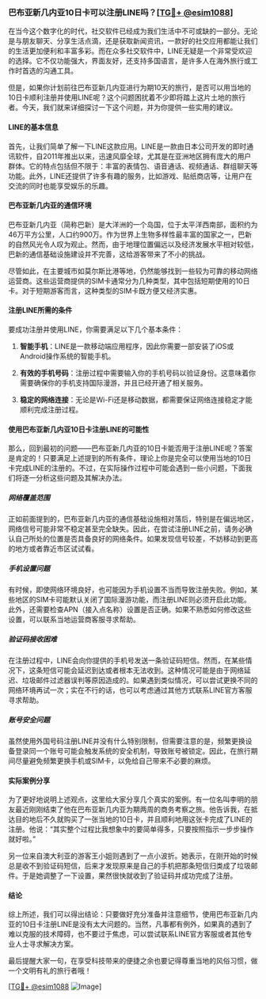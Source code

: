 ### 巴布亚新几内亚10日卡可以注册LINE吗？[[TG💪+ @esim1088](https://t.me/s/esim1088)]

在当今这个数字化的时代，社交软件已经成为我们生活中不可或缺的一部分。无论是与朋友聊天、分享生活点滴，还是获取新闻资讯，一款好的社交应用都能让我们的生活更加便利和丰富多彩。而在众多社交软件中，LINE无疑是一个非常受欢迎的选择。它不仅功能强大，界面友好，还支持多国语言，是许多人在海外旅行或工作时首选的沟通工具。

但是，如果你计划前往巴布亚新几内亚进行为期10天的旅行，是否可以用当地的10日卡顺利注册并使用LINE呢？这个问题困扰着不少即将踏上这片土地的旅行者。今天，我们就来详细探讨一下这个问题，并为你提供一些实用的建议。

#### LINE的基本信息

首先，让我们简单了解一下LINE这款应用。LINE是一款由日本公司开发的即时通讯软件，自2011年推出以来，迅速风靡全球，尤其是在亚洲地区拥有庞大的用户群体。它的特点包括但不限于：丰富的表情包、语音通话、视频通话、群组聊天等功能。此外，LINE还提供了许多有趣的服务，比如游戏、贴纸商店等，让用户在交流的同时也能享受娱乐的乐趣。

#### 巴布亚新几内亚的通信环境

巴布亚新几内亚（简称巴新）是大洋洲的一个岛国，位于太平洋西南部，面积约为46万平方公里，人口约900万。作为世界上生物多样性最丰富的国家之一，巴新的自然风光令人叹为观止。然而，由于地理位置偏远以及经济发展水平相对较低，巴新的通信基础设施建设并不完善，这给游客带来了不小的挑战。

尽管如此，在主要城市如莫尔斯比港等地，仍然能够找到一些较为可靠的移动网络运营商。这些运营商提供的SIM卡通常分为几种类型，其中包括短期使用的10日卡。对于短期游客而言，这种类型的SIM卡既方便又经济实惠。

#### 注册LINE所需的条件

要成功注册并使用LINE，你需要满足以下几个基本条件：

1. **智能手机**：LINE是一款移动端应用程序，因此你需要一部安装了iOS或Android操作系统的智能手机。
   
2. **有效的手机号码**：注册过程中需要输入你的手机号码以验证身份。这意味着你需要确保你的手机支持国际漫游，并且已经开通了相关服务。

3. **稳定的网络连接**：无论是Wi-Fi还是移动数据，都需要保证网络连接稳定才能顺利完成注册过程。

#### 使用巴布亚新几内亚10日卡注册LINE的可能性

那么，回到最初的问题——巴布亚新几内亚的10日卡能否用于注册LINE呢？答案是肯定的！只要满足上述提到的所有条件，理论上你是完全可以使用当地的10日卡完成LINE的注册的。不过，在实际操作过程中可能会遇到一些小问题，下面我们将逐一分析这些问题及其解决办法。

##### 网络覆盖范围

正如前面提到的，巴布亚新几内亚的通信基础设施相对落后，特别是在偏远地区，网络信号可能非常不稳定甚至完全缺失。因此，在尝试注册LINE之前，请务必确认自己所处的位置是否具备良好的网络条件。如果发现信号较差，不妨移动到更高的地方或者靠近市区试试看。

##### 手机设置问题

有时候，即使网络环境良好，也可能因为手机设置不当而导致注册失败。例如，某些地区的SIM卡可能默认关闭了国际漫游功能，而注册LINE则必须开启此功能。此外，还需要检查APN（接入点名称）设置是否正确。如果不熟悉如何修改这些设置，可以联系当地运营商客服寻求帮助。

##### 验证码接收困难

在注册过程中，LINE会向你提供的手机号发送一条验证码短信。然而，在某些情况下，这条短信可能会延迟到达或者根本无法收到。这种情况可能是由于网络延迟、垃圾邮件过滤器误判等原因造成的。如果遇到类似情况，可以尝试更换不同的网络环境再试一次；实在不行的话，也可以考虑通过其他方式联系LINE官方客服寻求帮助。

##### 账号安全问题

虽然使用外国号码注册LINE并没有什么特别限制，但需要注意的是，频繁更换设备登录同一个账号可能会触发系统的安全机制，导致账号被锁定。因此，在旅行期间尽量避免频繁更换手机或SIM卡，以免给自己带来不必要的麻烦。

#### 实际案例分享

为了更好地说明上述观点，这里给大家分享几个真实的案例。有一位名叫李明的朋友最近刚刚结束了他在巴布亚新几内亚为期两周的商务考察之旅。他告诉我，在抵达目的地后不久就购买了一张当地的10日卡，并且顺利地用这张卡完成了LINE的注册。他说：“其实整个过程比我想象中的要简单得多，只要按照指示一步步操作就好啦。”

另一位来自澳大利亚的游客王小姐则遇到了一点小波折。她表示，在刚开始的时候总是收不到验证码短信，后来才发现原来是自己的手机把那条短信归类成了垃圾邮件。于是她调整了一下设置，果然很快就收到了验证码并成功完成了注册。

#### 结论

综上所述，我们可以得出结论：只要做好充分准备并注意细节，使用巴布亚新几内亚的10日卡注册LINE是没有太大问题的。当然，凡事都有例外，如果真的遇到了难以克服的技术障碍，也不要过于焦虑，可以尝试联系LINE官方客服或者其他专业人士寻求解决方案。

最后提醒大家一句，在享受科技带来的便捷之余也要记得尊重当地的风俗习惯，做一个文明有礼的旅行者哦！

[[TG💪+ @esim1088](https://t.me/s/esim1088) ![Image](https://i.postimg.cc/4NQfJmqS/Snipaste-2025-05-13-00-14-12.png)]